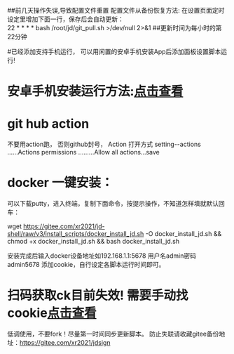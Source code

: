 
##前几天操作失误,导致配置文件重置 配置文件从备份恢复方法: 在设置页面定时设定里增加下面一行，保存后会自动更新：         
22 * * * * bash /root/jd/git_pull.sh >/dev/null 2>&1 
##更新时间为每小时的第22分钟 


#已经添加支持手机运行， 可以用闲置的安卓手机安装App后添加面板设置脚本运行!
# 安卓手机安装运行方法:[点击查看](https://github.com/hajiuhajiu/jdsign1112/blob/master/icon/Termux.md)



# git hub action
不要用action跑， 否则github封号，  Action 打开方式 setting--actions ......Actions permissions
.........Allow all actions...save 

# docker 一键安装：
可以下载putty，进入终端，复制下面命令，按提示操作，不知道怎样填就默认回车：

wget  https://gitee.com/xr2021/jd-shell/raw/v3/install_scripts/docker_install_jd.sh -O docker_install_jd.sh && chmod +x docker_install_jd.sh && bash docker_install_jd.sh

安装完成后输入docker设备地址如192.168.1.1:5678 用户名admin密码admin5678 添加cookie，自行设定各脚本运行时间即可。



# 扫码获取ck目前失效! 需要手动找cookie[点击查看](https://github.com/hajiuhajiu/scripts/blob/master/icon/GetJdCookie.md)  

低调使用，不要fork！尽量第一时间同步更新脚本。
防止失联请收藏gitee备份地址：https://gitee.com/xr2021/jdsign   

